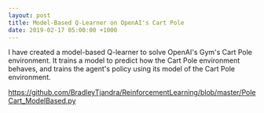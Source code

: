 ```yaml
---
layout: post
title: Model-Based Q-Learner on OpenAI's Cart Pole
date: 2019-02-17 05:00:00 +1000
---
```


I have created a model-based Q-learner to solve OpenAI's Gym's Cart Pole environment. It trains a model to predict how the Cart Pole environment behaves, and trains the agent's policy using its model of the Cart Pole environment.

https://github.com/BradleyTjandra/ReinforcementLearning/blob/master/PoleCart_ModelBased.py
